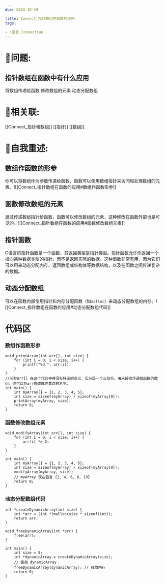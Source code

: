 ```yaml
---
due: 2023-10-19 

title: Connect_指针数组在函数的应用
tags:
 
- c语言 Connection
---
```


# 🤔问题:
## 指针数组在函数中有什么应用
将数组传递给函数
修改数组的元素
动态分配数组





# 🤔相关联:
[[Connect_指针和数组]]
[[指针]]
[[数组]]





# 📘自我重述:
## 数组作函数的形参
你可以将数组作为参数传递给函数，函数可以使用数组指针来访问和处理数组的元素。![[Connect_指针数组在函数的应用#数组作函数形参]]
## 函数修改数组的元素
通过传递数组指针给函数，函数可以修改数组的元素，这种修改在函数外部也是可见的。![[Connect_指针数组在函数的应用#函数修改数组元素]]

## 指针函数
C语言的指针函数是一个函数，其返回类型是指针类型。指针函数允许你返回一个指向某种数据类型的指针，而不是返回实际的数据。这种函数非常有用，因为它们可以用来动态分配内存、返回数组或结构体等数据结构，以及在函数之间传递复杂的数据。
## 动态分配数组
可以在函数内部使用指针和内存分配函数（如`malloc`）来动态分配数组的内存。![[Connect_指针数组在函数的应用#动态分配数组代码]]






# 代码区
### 数组作函数形参
```
void printArray(int arr[], int size) {
    for (int i = 0; i < size; i++) {
        printf("%d ", arr[i]);
    }
}
//形参arr[] 在这个代码中并没有特定的意义，它只是一个占位符，用来接收传递给函数的数组。你可以将arr修改成你喜欢的名字。
int main() {
    int myArray[] = {1, 2, 3, 4, 5};
    int size = sizeof(myArray) / sizeof(myArray[0]);
    printArray(myArray, size);
    return 0;
}
```

### 函数修改数组元素
```
void modifyArray(int arr[], int size) {
    for (int i = 0; i < size; i++) {
        arr[i] *= 2;
    }
}

int main() {
    int myArray[] = {1, 2, 3, 4, 5};
    int size = sizeof(myArray) / sizeof(myArray[0]);
    modifyArray(myArray, size);
    // myArray 现在包含 {2, 4, 6, 8, 10}
    return 0;
}

```


### 动态分配数组代码
```
int *createDynamicArray(int size) {
    int *arr = (int *)malloc(size * sizeof(int));
    return arr;
}

void freeDynamicArray(int *arr) {
    free(arr);
}

int main() {
    int size = 5;
    int *dynamicArray = createDynamicArray(size);
    // 使用 dynamicArray
    freeDynamicArray(dynamicArray); // 释放内存
    return 0;
}


```